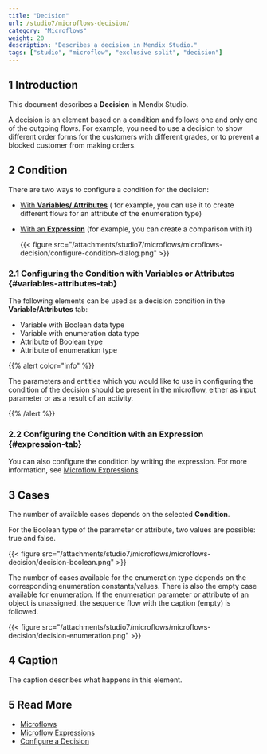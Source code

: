 ```yaml
---
title: "Decision"
url: /studio7/microflows-decision/
category: "Microflows"
weight: 20
description: "Describes a decision in Mendix Studio."
tags: ["studio", "microflow", "exclusive split", "decision"]
---
```


## 1 Introduction 

This document describes a **Decision** in Mendix Studio. 

A decision is an element based on a condition and follows one and only one of the outgoing flows. For example, you need to use a decision to show different order forms for the customers with different grades, or to prevent a blocked customer from making orders.

## 2 Condition

There are two ways to configure a condition for the decision:

* [With **Variables/ Attributes**](#variables-attributes-tab) ( for example, you can use it to create different flows for an attribute of the enumeration type)
*  [With an **Expression**](#expression-tab) (for example, you can create a comparison with it)

   {{< figure src="/attachments/studio7/microflows/microflows-decision/configure-condition-dialog.png" >}}

### 2.1 Configuring the Condition with Variables or Attributes {#variables-attributes-tab}

The following elements can be used as a decision condition in the **Variable/Attributes** tab:

* Variable with Boolean data type
* Variable with enumeration data type
* Attribute  of Boolean type
* Attribute of enumeration type

{{% alert color="info" %}}

The parameters and entities which you would like to use in configuring the condition of the decision should be present in the microflow, either as input parameter or as a result of an activity. 

{{% /alert %}}

### 2.2 Configuring the Condition with an Expression {#expression-tab}

You can also configure the condition by writing the expression. For more information, see [Microflow Expressions](/studio7/microflows-expressions/).

## 3 Cases

The number of available cases depends on the selected **Condition**. 

For the Boolean type of the parameter or attribute, two values are possible: true and false.  

{{< figure src="/attachments/studio7/microflows/microflows-decision/decision-boolean.png" >}}

The number of cases available for the enumeration type depends on the corresponding enumeration constants/values. There is also the empty case available for enumeration. If the enumeration parameter or attribute of an object is unassigned, the sequence flow with the caption (empty) is followed.

{{< figure src="/attachments/studio7/microflows/microflows-decision/decision-enumeration.png" >}}

## 4 Caption

The caption describes what happens in this element.

## 5 Read More

* [Microflows](/studio7/microflows/)
* [Microflow Expressions](/studio7/microflows-expressions/)
* [Configure a  Decision](/studio7/microflows-how-to-configure-decision/) 

